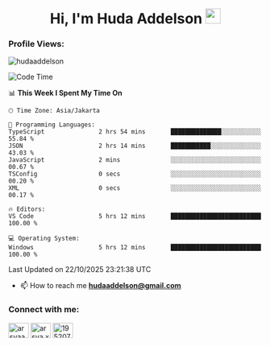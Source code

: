 <h1 align="center">Hi, I'm Huda Addelson 
  <img src="https://media.giphy.com/media/hvRJCLFzcasrR4ia7z/giphy.gif" width="30px"/>
</h1>

<p align="left"> <h3>Profile Views:</h3> <img src="https://komarev.com/ghpvc/?username=huda-addelson&label=Profile%20views&color=0e75b6&style=flat" alt="hudaaddelson" /> </p>

<!--START_SECTION:waka-->
![Code Time](http://img.shields.io/badge/Code%20Time-392%20hrs%2043%20mins-blue)

📊 **This Week I Spent My Time On** 

```text
🕑︎ Time Zone: Asia/Jakarta

💬 Programming Languages: 
TypeScript               2 hrs 54 mins       ██████████████░░░░░░░░░░░   55.84 % 
JSON                     2 hrs 14 mins       ███████████░░░░░░░░░░░░░░   43.03 % 
JavaScript               2 mins              ░░░░░░░░░░░░░░░░░░░░░░░░░   00.67 % 
TSConfig                 0 secs              ░░░░░░░░░░░░░░░░░░░░░░░░░   00.20 % 
XML                      0 secs              ░░░░░░░░░░░░░░░░░░░░░░░░░   00.17 % 

🔥 Editors: 
VS Code                  5 hrs 12 mins       █████████████████████████   100.00 % 

💻 Operating System: 
Windows                  5 hrs 12 mins       █████████████████████████   100.00 % 
```


 Last Updated on 22/10/2025 23:21:38 UTC
<!--END_SECTION:waka-->

- 📫 How to reach me **hudaaddelson@gmail.com**

<h3 align="left">Connect with me:</h3>
<p align="left">
<a href="https://www.linkedin.com/in/muhammad-khoirul-huda-559006139/" target="blank"><img align="center" src="https://raw.githubusercontent.com/rahuldkjain/github-profile-readme-generator/master/src/images/icons/Social/linked-in-alt.svg" alt="arsyaadi" height="30" width="40" /></a>
<a href="https://fb.com/khoirul.huda.35513" target="blank"><img align="center" src="https://raw.githubusercontent.com/rahuldkjain/github-profile-readme-generator/master/src/images/icons/Social/facebook.svg" alt="arsya.xkz" height="30" width="40" /></a>
<a href="https://stackoverflow.com/users/19123792" target="blank"><img align="center" src="https://raw.githubusercontent.com/rahuldkjain/github-profile-readme-generator/master/src/images/icons/Social/stack-overflow.svg" alt="19520749" height="30" width="40" /></a>
</p>
